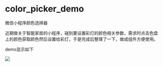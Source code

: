 # color_picker_demo
微信小程序颜色选择器

近期做关于智能家居的小程序，碰到要设置彩灯的颜色相关参数，需求时点击色盘上的颜色获取颜色然后设置给彩灯，于是完成后整理了一下，做成组件方便使用。

demo显示如下

![](https://s1.ax1x.com/2020/07/05/U9drjO.gif)